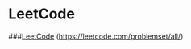 # LeetCode

###[LeetCode](https://leetcode.com/problemset/all/) (https://leetcode.com/problemset/all/)
